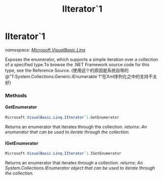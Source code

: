 ﻿---
title: IIterator`1
---

# IIterator`1
_namespace: [Microsoft.VisualBasic.Linq](N-Microsoft.VisualBasic.Linq.html)_

Exposes the enumerator, which supports a simple iteration over a collection of
 a specified type.To browse the .NET Framework source code for this type, see
 the Reference Source.
 (使用这个的原因是系统自带的@"T:System.Collections.Generic.IEnumerable`1"在Xml序列化之中的支持不太好)

### Methods

#### GetEnumerator
```csharp
Microsoft.VisualBasic.Linq.IIterator`1.GetEnumerator
```
Returns an enumerator that iterates through the collection.
_returns: An enumerator that can be used to iterate through the collection._

#### IGetEnumerator
```csharp
Microsoft.VisualBasic.Linq.IIterator`1.IGetEnumerator
```
Returns an enumerator that iterates through a collection.
_returns: An System.Collections.IEnumerator object that can be used to iterate through
 the collection._




